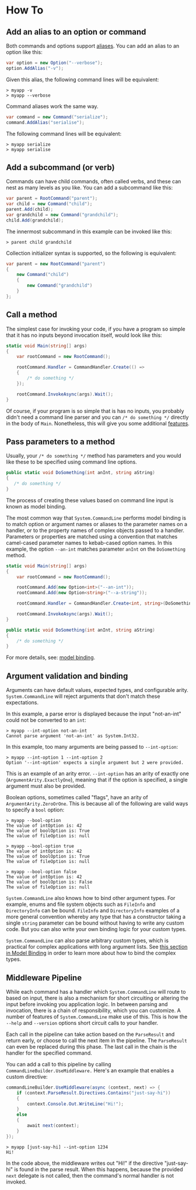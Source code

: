 # How To

## Add an alias to an option or command

Both commands and options support [aliases](Syntax-Concepts-and-Parser.md#aliases). You can add an alias to an option like this:

```csharp
var option = new Option("--verbose");
option.AddAlias("-v");
```

Given this alias, the following command lines will be equivalent:

```console
> myapp -v
> myapp --verbose
```

Command aliases work the same way.

```csharp
var command = new Command("serialize");
command.AddAlias("serialise");
```

The following command lines will be equivalent:

```console
> myapp serialize
> myapp serialise
```

## Add a subcommand (or verb)

Commands can have child commands, often called verbs, and these can nest as many levels as you like. You can add a subcommand like this:

```csharp
var parent = RootCommand("parent");
var child = new Command("child");
parent.Add(child);
var grandchild = new Command("grandchild");
child.Add(grandchild);
```

The innermost subcommand in this example can be invoked like this:

```console
> parent child grandchild
```

Collection initializer syntax is supported, so the following is equivalent:

```csharp
var parent = new RootCommand("parent")
{
    new Command("child")
    {
        new Command("grandchild")
    }
};
```

## Call a method

The simplest case for invoking your code, if you have a program so simple that it has no inputs beyond invocation itself, would look like this:

```csharp
static void Main(string[] args)
{
    var rootCommand = new RootCommand();

    rootCommand.Handler = CommandHandler.Create(() =>
    {
        /* do something */
    });

    rootCommand.InvokeAsync(args).Wait();
}
```

Of course, if your program is so simple that is has no inputs, you probably didn't need a command line parser and you can `/* do something */` directly in the body of `Main`. Nonetheless, this will give you some additional [features](Features-overview.md).

## Pass parameters to a method

Usually, your `/* do something */` method has parameters and you would like these to be specified using command line options.

```csharp
public static void DoSomething(int anInt, string aString)
{
   /* do something */
}
```

The process of creating these values based on command line input is known as model binding. 

The most common way that `System.CommandLine` performs model binding is to match option or argument names or aliases to the parameter names on a handler, or to the property names of complex objects passed to a handler. Parameters or properties are matched using a convention that matches camel-cased parameter names to kebab-cased option names. In this example, the option `--an-int` matches parameter `anInt` on the `DoSomething` method.

```csharp
static void Main(string[] args)
{
    var rootCommand = new RootCommand();

    rootCommand.Add(new Option<int>("--an-int"));
    rootCommand.Add(new Option<string>("--a-string"));

    rootCommand.Handler = CommandHandler.Create<int, string>(DoSomething);

    rootCommand.InvokeAsync(args).Wait();
}

public static void DoSomething(int anInt, string aString)
{
    /* do something */
}
```

For more details, see: [model binding](model-binding.md).

## Argument validation and binding

Arguments can have default values, expected types, and configurable arity. `System.CommandLine` will reject arguments that don't match these expectations.

In this example, a parse error is displayed because the input "not-an-int" could not be converted to an `int`:

```console
> myapp --int-option not-an-int
Cannot parse argument 'not-an-int' as System.Int32.
```

In this example, too many arguments are being passed to `--int-option`:

```console
> myapp --int-option 1 --int-option 2
Option '--int-option' expects a single argument but 2 were provided.
```

This is an example of an arity error. `--int-option` has an arity of exactly one (`ArgumentArity.ExactlyOne`), meaning that if the option is specified, a single argument must also be provided.

Boolean options, sometimes called "flags", have an arity of `ArgumentArity.ZeroOrOne`. This is because all of the following are valid ways to specify a `bool` option:

```console
> myapp --bool-option
The value of intOption is: 42
The value of boolOption is: True
The value of fileOption is: null

> myapp --bool-option true
The value of intOption is: 42
The value of boolOption is: True
The value of fileOption is: null

> myapp --bool-option false
The value of intOption is: 42
The value of boolOption is: False
The value of fileOption is: null
```

`System.CommandLine` also knows how to bind other argument types. For example, enums and file system objects such as `FileInfo` and `DirectoryInfo` can be bound. `FileInfo` and `DirectoryInfo` examples of a more general convention whereby any type that has a constructor taking a single `string` parameter can be bound without having to write any custom code. But you can also write your own binding logic for your custom types.

`System.CommandLine` can also parse arbitrary custom types, which is practical for complex applications with long argument lists. See [this section in Model Binding](model-binding.md#more-complex-types) in order to learn more about how to bind the complex types.

## Middleware Pipeline

While each command has a handler which `System.CommandLine` will route to based on input, there is also a mechanism for short circuiting or altering the input before invoking you application logic. In between parsing and invocation, there is a chain of responsibility, which you can customize. A number of features of `System.CommandLine` make use of this. This is how the `--help` and `--version` options short circuit calls to your handler.

Each call in the pipeline can take action based on the `ParseResult` and return early, or choose to call the next item in the pipeline. The `ParseResult` can even be replaced during this phase. The last call in the chain is the handler for the specified command.

You can add a call to this pipeline by calling `CommandLineBuilder.UseMiddleware.` Here's an example that enables a custom directive:

```csharp
commandLineBuilder.UseMiddleware(async (context, next) => {
    if (context.ParseResult.Directives.Contains("just-say-hi"))
    {
        context.Console.Out.WriteLine("Hi!");
    } 
    else
    {
        await next(context);
    }
});
```

```console
> myapp [just-say-hi] --int-option 1234
Hi!
```

In the code above, the middleware writes out "Hi!" if the directive "just-say-hi" is found in the parse result. When this happens, because the provided `next` delegate is not called, then the command's normal handler is not invoked.
